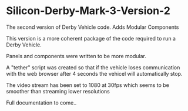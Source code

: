 # Silicon-Derby-Mark-3-Version-2
The second version of Derby Vehicle code.  Adds Modular Components

This version is a more coherent package of the code required to run a Derby Vehicle.

Panels and components were written to be more modular.

A "tether" script was created so that if the vehicle loses communication with the web browser after 4 seconds the vehicel will automatically stop.

The video stream has been set to 1080 at 30fps which seems to be smoother than streaming lower resolutions

Full documentation to come..
